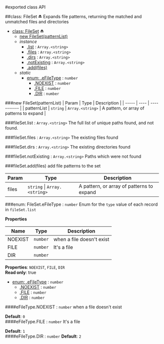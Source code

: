 #exported class API

<a name="exp_module_file-set--FileSet"></a>
##class: FileSet ⏏
Expands file patterns, returning the matched and unmatched files and directories


* [class: FileSet](#exp_module_file-set--FileSet) ⏏
  * [new FileSet(patternList)](#new_module_file-set--FileSet_new)
  * _instance_
    * [.list](#module_file-set--FileSet#list) : <code>Array.&lt;string&gt;</code>
    * [.files](#module_file-set--FileSet#files) : <code>Array.&lt;string&gt;</code>
    * [.dirs](#module_file-set--FileSet#dirs) : <code>Array.&lt;string&gt;</code>
    * [.notExisting](#module_file-set--FileSet#notExisting) : <code>Array.&lt;string&gt;</code>
    * [.add(files)](#module_file-set--FileSet#add)
  * _static_
    * [enum: .eFileType](#module_file-set--FileSet.eFileType) : <code>number</code>
      * [.NOEXIST](#module_file-set--FileSet.eFileType.NOEXIST) : <code>number</code>
      * [.FILE](#module_file-set--FileSet.eFileType.FILE) : <code>number</code>
      * [.DIR](#module_file-set--FileSet.eFileType.DIR) : <code>number</code>

<a name="new_module_file-set--FileSet_new"></a>
###new FileSet(patternList)
| Param | Type | Description |
| ----- | ---- | ----------- |
| patternList | <code>string</code> \| <code>Array.&lt;string&gt;</code> | A pattern, or array of patterns to expand |

<a name="module_file-set--FileSet#list"></a>
###fileSet.list : <code>Array.&lt;string&gt;</code>
The full list of unique paths found, and not found.

<a name="module_file-set--FileSet#files"></a>
###fileSet.files : <code>Array.&lt;string&gt;</code>
The existing files found

<a name="module_file-set--FileSet#dirs"></a>
###fileSet.dirs : <code>Array.&lt;string&gt;</code>
The existing directories found

<a name="module_file-set--FileSet#notExisting"></a>
###fileSet.notExisting : <code>Array.&lt;string&gt;</code>
Paths which were not found

<a name="module_file-set--FileSet#add"></a>
###fileSet.add(files)
add file patterns to the set

| Param | Type | Description |
| ----- | ---- | ----------- |
| files | <code>string</code> \| <code>Array.&lt;string&gt;</code> | A pattern, or array of patterns to expand |

<a name="module_file-set--FileSet.eFileType"></a>
###enum: FileSet.eFileType : <code>number</code>
Enum for the `type` value of each record in `fileSet.list`

**Properties**

| Name | Type | Description |
| ---- | ---- | ----------- |
| NOEXIST | <code>number</code> | when a file doesn't exist |
| FILE | <code>number</code> | It's a file |
| DIR | <code>number</code> |  |

**Properties**: `NOEXIST`, `FILE`, `DIR`  
**Read only**: true  

* [enum: .eFileType](#module_file-set--FileSet.eFileType) : <code>number</code>
  * [.NOEXIST](#module_file-set--FileSet.eFileType.NOEXIST) : <code>number</code>
  * [.FILE](#module_file-set--FileSet.eFileType.FILE) : <code>number</code>
  * [.DIR](#module_file-set--FileSet.eFileType.DIR) : <code>number</code>

<a name="module_file-set--FileSet.eFileType.NOEXIST"></a>
####eFileType.NOEXIST : <code>number</code>
when a file doesn't exist

**Default**: `0`  
<a name="module_file-set--FileSet.eFileType.FILE"></a>
####eFileType.FILE : <code>number</code>
It's a file

**Default**: `1`  
<a name="module_file-set--FileSet.eFileType.DIR"></a>
####eFileType.DIR : <code>number</code>
**Default**: `2`  
